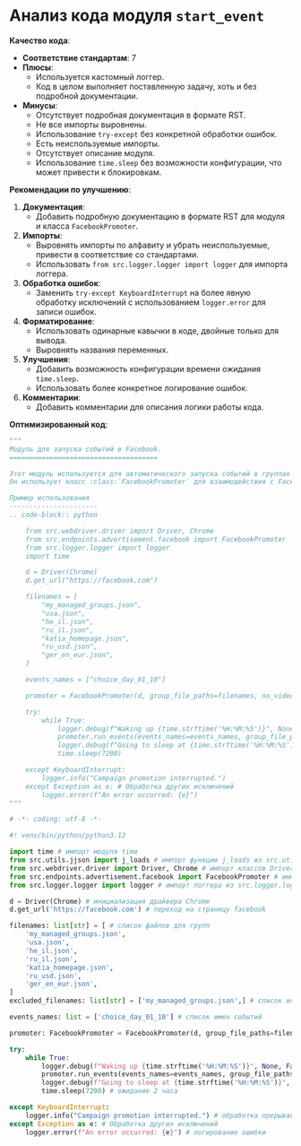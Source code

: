 # Анализ кода модуля `start_event`

**Качество кода**:
   - **Соответствие стандартам**: 7
   - **Плюсы**:
     - Используется кастомный логгер.
     - Код в целом выполняет поставленную задачу, хоть и без подробной документации.
   - **Минусы**:
     - Отсутствует подробная документация в формате RST.
     - Не все импорты выровнены.
     - Использование `try-except` без конкретной обработки ошибок.
     - Есть неиспользуемые импорты.
     - Отсутствует описание модуля.
     - Использование `time.sleep` без возможности конфигурации, что может привести к блокировкам.

**Рекомендации по улучшению**:

1. **Документация**:
   - Добавить подробную документацию в формате RST для модуля и класса `FacebookPromoter`.
2. **Импорты**:
   - Выровнять импорты по алфавиту и убрать неиспользуемые, привести в соответствие со стандартами.
   - Использовать `from src.logger.logger import logger` для импорта логгера.
3. **Обработка ошибок**:
   - Заменить `try-except KeyboardInterrupt` на более явную обработку исключений с использованием `logger.error` для записи ошибок.
4. **Форматирование**:
   - Использовать одинарные кавычки в коде, двойные только для вывода.
   - Выровнять названия переменных.
5. **Улучшения**:
   - Добавить возможность конфигурации времени ожидания `time.sleep`.
   - Использовать более конкретное логирование ошибок.
6. **Комментарии**:
   - Добавить комментарии для описания логики работы кода.

**Оптимизированный код**:

```python
"""
Модуль для запуска событий в Facebook.
=====================================

Этот модуль используется для автоматического запуска событий в группах Facebook.
Он использует класс :class:`FacebookPromoter` для взаимодействия с Facebook.

Пример использования
----------------------
.. code-block:: python

    from src.webdriver.driver import Driver, Chrome
    from src.endpoints.advertisement.facebook import FacebookPromoter
    from src.logger.logger import logger
    import time

    d = Driver(Chrome)
    d.get_url("https://facebook.com")

    filenames = [
        "my_managed_groups.json",
        "usa.json",
        "he_il.json",
        "ru_il.json",
        "katia_homepage.json",
        "ru_usd.json",
        "ger_en_eur.json",
    ]

    events_names = ["choice_day_01_10"]

    promoter = FacebookPromoter(d, group_file_paths=filenames, no_video=True)

    try:
        while True:
            logger.debug(f"Waking up {time.strftime('%H:%M:%S')}", None, False)
            promoter.run_events(events_names=events_names, group_file_paths=filenames)
            logger.debug(f"Going to sleep at {time.strftime('%H:%M:%S')}", None, False)
            time.sleep(7200)

    except KeyboardInterrupt:
        logger.info("Campaign promotion interrupted.")
    except Exception as e: # Обработка других исключений
        logger.error(f"An error occurred: {e}")
"""

# -*- coding: utf-8 -*-

#! venv/bin/python/python3.12

import time # импорт модуля time
from src.utils.jjson import j_loads # импорт функции j_loads из src.utils.jjson
from src.webdriver.driver import Driver, Chrome # импорт классов Driver и Chrome из src.webdriver.driver
from src.endpoints.advertisement.facebook import FacebookPromoter # импорт класса FacebookPromoter из src.endpoints.advertisement.facebook
from src.logger.logger import logger # импорт логгера из src.logger.logger

d = Driver(Chrome) # инициализация драйвера Chrome
d.get_url('https://facebook.com') # переход на страницу facebook

filenames: list[str] = [ # список файлов для групп
    'my_managed_groups.json',
    'usa.json',
    'he_il.json',
    'ru_il.json',
    'katia_homepage.json',
    'ru_usd.json',
    'ger_en_eur.json',
]
excluded_filenames: list[str] = ['my_managed_groups.json',] # список исключенных файлов

events_names: list = ['choice_day_01_10'] # список имен событий

promoter: FacebookPromoter = FacebookPromoter(d, group_file_paths=filenames, no_video=True) # инициализация промоутера

try:
    while True:
        logger.debug(f"Waking up {time.strftime('%H:%M:%S')}", None, False) # логгирование времени пробуждения
        promoter.run_events(events_names=events_names, group_file_paths=filenames) # запуск событий
        logger.debug(f"Going to sleep at {time.strftime('%H:%M:%S')}", None, False) # логгирование времени отхода ко сну
        time.sleep(7200) # ожидание 2 часа

except KeyboardInterrupt:
    logger.info("Campaign promotion interrupted.") # обработка прерывания с клавиатуры
except Exception as e: # Обработка других исключений
    logger.error(f"An error occurred: {e}") # логирование ошибки
```